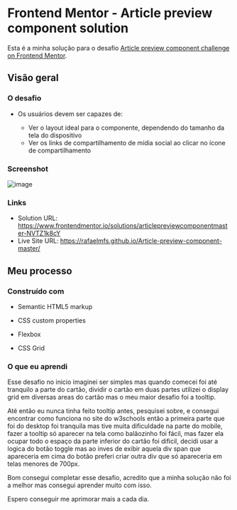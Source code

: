 # Frontend Mentor - Article preview component solution

Esta é a minha solução para o desafio [Article preview component challenge on Frontend Mentor](https://www.frontendmentor.io/challenges/article-preview-component-dYBN_pYFT). 



## Visão geral

### O desafio

- Os usuários devem ser capazes de:

  - Ver o layout ideal para o componente, dependendo do tamanho da tela do dispositivo
  - Ver os links de compartilhamento de mídia social ao clicar no ícone de compartilhamento

### Screenshot

![image](https://user-images.githubusercontent.com/80429145/119054327-d0dbc580-b99d-11eb-9c39-cc5bcd0e74dc.png)

### Links

- Solution URL: https://www.frontendmentor.io/solutions/articlepreviewcomponentmaster-NVTZ1k8cY
- Live Site URL: https://rafaelmfs.github.io/Article-preview-component-master/

## Meu processo

### Construído com

- Semantic HTML5 markup

- CSS custom properties

- Flexbox

- CSS Grid

  

### O que eu aprendi

Esse desafio no inicio imaginei ser simples mas quando comecei foi até tranquilo a parte do cartão, dividir o cartão em duas partes utilizei o display grid em diversas areas do cartão mas o meu maior desafio foi a tooltip. 

Até então eu nunca tinha feito tooltip antes, pesquisei sobre, e consegui encontrar como funciona no site do w3schools então a primeira parte que foi do desktop foi  tranquila mas tive muita dificuldade na parte do mobile, fazer a tooltip só aparecer na tela como balãozinho foi fácil, mas fazer ela ocupar todo o espaço da parte inferior do cartão foi dificil, decidi usar a logica do botão toggle mas ao inves de exibir aquela div span que apareceria em cima do botão preferi criar outra div que só apareceria em telas menores de 700px.

Bom consegui completar esse desafio, acredito que a minha solução não foi a melhor mas consegui aprender muito com isso.

Espero conseguir me aprimorar mais a cada dia.
